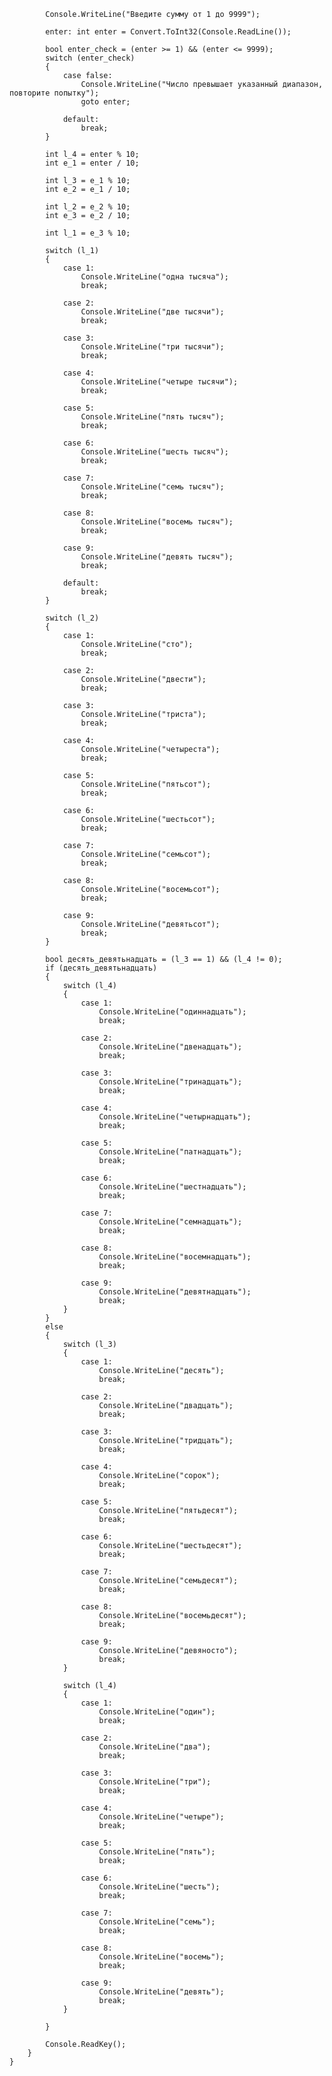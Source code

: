 
            Console.WriteLine("Введите сумму от 1 до 9999");

            enter: int enter = Convert.ToInt32(Console.ReadLine());

            bool enter_check = (enter >= 1) && (enter <= 9999);
            switch (enter_check)
            {
                case false:
                    Console.WriteLine("Число превышает указанный диапазон, повторите попытку");
                    goto enter;

                default:
                    break;
            }

            int l_4 = enter % 10;
            int e_1 = enter / 10;

            int l_3 = e_1 % 10;
            int e_2 = e_1 / 10;

            int l_2 = e_2 % 10;
            int e_3 = e_2 / 10;

            int l_1 = e_3 % 10;
            
            switch (l_1)
            {
                case 1:
                    Console.WriteLine("одна тысяча");
                    break;

                case 2:
                    Console.WriteLine("две тысячи");
                    break;

                case 3:
                    Console.WriteLine("три тысячи");
                    break;

                case 4:
                    Console.WriteLine("четыре тысячи");
                    break;

                case 5:
                    Console.WriteLine("пять тысяч");
                    break;

                case 6:
                    Console.WriteLine("шесть тысяч");
                    break;

                case 7:
                    Console.WriteLine("семь тысяч");
                    break;

                case 8:
                    Console.WriteLine("восемь тысяч");
                    break;

                case 9:
                    Console.WriteLine("девять тысяч");
                    break;

                default:
                    break;
            }

            switch (l_2)
            {
                case 1:
                    Console.WriteLine("сто");
                    break;

                case 2:
                    Console.WriteLine("двести");
                    break;

                case 3:
                    Console.WriteLine("триста");
                    break;

                case 4:
                    Console.WriteLine("четыреста");
                    break;

                case 5:
                    Console.WriteLine("пятьсот");
                    break;

                case 6:
                    Console.WriteLine("шестьсот");
                    break;

                case 7:
                    Console.WriteLine("семьсот");
                    break;

                case 8:
                    Console.WriteLine("восемьсот");
                    break;

                case 9:
                    Console.WriteLine("девятьсот");
                    break;
            }

            bool десять_девятьнадцать = (l_3 == 1) && (l_4 != 0);
            if (десять_девятьнадцать)
            {
                switch (l_4)
                {
                    case 1:
                        Console.WriteLine("одиннадцать");
                        break;

                    case 2:
                        Console.WriteLine("двенадцать");
                        break;

                    case 3:
                        Console.WriteLine("тринадцать");
                        break;

                    case 4:
                        Console.WriteLine("четырнадцать");
                        break;

                    case 5:
                        Console.WriteLine("патнадцать");
                        break;

                    case 6:
                        Console.WriteLine("шестнадцать");
                        break;

                    case 7:
                        Console.WriteLine("семнадцать");
                        break;

                    case 8:
                        Console.WriteLine("восемнадцать");
                        break;

                    case 9:
                        Console.WriteLine("девятнадцать");
                        break;
                }
            }
            else
            {
                switch (l_3)
                {
                    case 1:
                        Console.WriteLine("десять");
                        break;

                    case 2:
                        Console.WriteLine("двадцать");
                        break;

                    case 3:
                        Console.WriteLine("тридцать");
                        break;

                    case 4:
                        Console.WriteLine("сорок");
                        break;

                    case 5:
                        Console.WriteLine("пятьдесят");
                        break;

                    case 6:
                        Console.WriteLine("шестьдесят");
                        break;

                    case 7:
                        Console.WriteLine("семьдесят");
                        break;

                    case 8:
                        Console.WriteLine("восемьдесят");
                        break;

                    case 9:
                        Console.WriteLine("девяносто");
                        break;
                }

                switch (l_4)
                {
                    case 1:
                        Console.WriteLine("один");
                        break;

                    case 2:
                        Console.WriteLine("два");
                        break;

                    case 3:
                        Console.WriteLine("три");
                        break;

                    case 4:
                        Console.WriteLine("четыре");
                        break;

                    case 5:
                        Console.WriteLine("пять");
                        break;

                    case 6:
                        Console.WriteLine("шесть");
                        break;

                    case 7:
                        Console.WriteLine("семь");
                        break;

                    case 8:
                        Console.WriteLine("восемь");
                        break;

                    case 9:
                        Console.WriteLine("девять");
                        break;
                }

            }

            Console.ReadKey();
        }
    }
